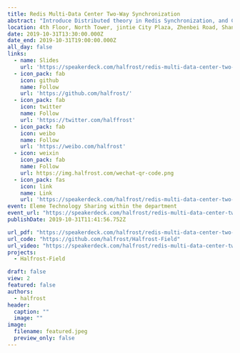 ```yaml
---
title: Redis Multi-Data Center Two-Way Synchronization
abstract: "Introduce Distributed theory in Redis Synchronization, and Conflict-free Replicated Data Type."
location: 4th Floor, North Tower, jintie City Plaza, Zhenbei Road, Shanghai
date: 2019-10-31T13:30:00.000Z
date_end: 2019-10-31T19:00:00.000Z
all_day: false
links:
  - name: Slides
    url: 'https://speakerdeck.com/halfrost/redis-multi-data-center-two-way-synchronization'
  - icon_pack: fab
    icon: github
    name: Follow
    url: 'https://github.com/halfrost/'
  - icon_pack: fab
    icon: twitter
    name: Follow
    url: 'https://twitter.com/halffrost'
  - icon_pack: fab
    icon: weibo
    name: Follow
    url: 'https://weibo.com/halfrost'
  - icon: weixin
    icon_pack: fab
    name: Follow
    url: https://img.halfrost.com/wechat-qr-code.png
  - icon_pack: fas
    icon: link
    name: Link
    url: 'https://speakerdeck.com/halfrost/redis-multi-data-center-two-way-synchronization'
event: Eleme Technology Sharing within the department
event_url: "https://speakerdeck.com/halfrost/redis-multi-data-center-two-way-synchronization"
publishDate: 2019-10-31T11:41:56.752Z

url_pdf: "https://speakerdeck.com/halfrost/redis-multi-data-center-two-way-synchronization"
url_code: "https://github.com/halfrost/Halfrost-Field"
url_video: "https://speakerdeck.com/halfrost/redis-multi-data-center-two-way-synchronization"
projects:
  - Halfrost-Field

draft: false
view: 2
featured: false
authors:
  - halfrost
header:
  caption: ""
  image: ""
image:
  filename: featured.jpeg
  preview_only: false
---
```


